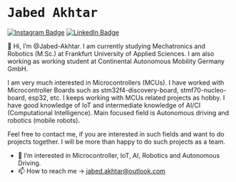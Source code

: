 # <samp>Jabed Akhtar</samp>

[![Instagram Badge](https://img.shields.io/badge/Instagram-%23E4405F.svg?&style=flat-square&logo=instagram&logoColor=white&color=071A2C&link=https://www.instagram.com/_jabed_a)](https://www.instagram.com/_jabed_a)
[![LinkedIn Badge](https://img.shields.io/badge/LinkedIn-%23E4405F.svg?&style=flat-square&logo=linkedin&logoColor=white&color=071A2C&link=https://www.linkedin.com/in/jabed-akhtar/)](https://www.linkedin.com/in/jabed-akhtar/)

👋 Hi, I’m @Jabed-Akhtar. I am currently studying Mechatronics and Robotics (M.Sc.) at Frankfurt University of Applied Sciences. I am also working as working student at Continental Autonomous Mobility Germany GmbH.  

I am very much interested in Microcontrollers (MCUs). I have worked with Microcontroller Boards such as stm32f4-discovery-board, stmf70-nucleo-board, esp32, etc. I keeps working with MCUs related projects as hobby. I have good knowledge of IoT and intermediate knowledge of AI/CI (Computational Intelligence). Main focused field is Autonomous driving and robotics (mobile robots).  

Feel free to contact me, if you are interested in such fields and want to do projects together. I will be more than happy to do such projects as a team.  

- 👀 I’m interested in Microcontroller, IoT, AI, Robotics and Autonomous Driving.
- 📫 How to reach me -> jabed.akhtar@outlook.com
